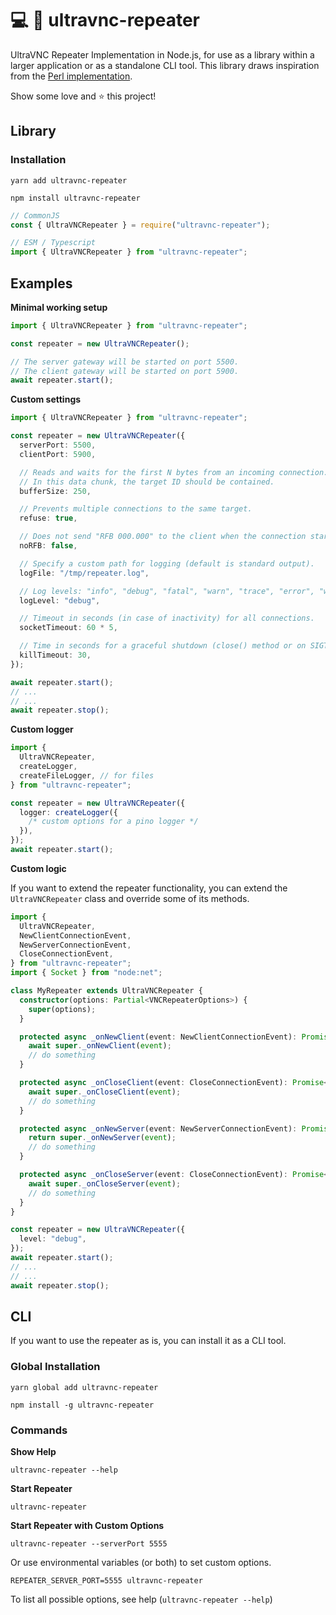 # 💻 🔄 ultravnc-repeater

UltraVNC Repeater Implementation in Node.js, for use as a library within a larger application or as a standalone CLI tool.
This library draws inspiration from the [Perl implementation](https://github.com/tomka/ultravnc-repeater/).

Show some love and ⭐️ this project!

## Library

### Installation

```shell
yarn add ultravnc-repeater
```

```shell
npm install ultravnc-repeater
```

```typescript
// CommonJS
const { UltraVNCRepeater } = require("ultravnc-repeater");

// ESM / Typescript
import { UltraVNCRepeater } from "ultravnc-repeater";
```

## Examples

**Minimal working setup**

```typescript
import { UltraVNCRepeater } from "ultravnc-repeater";

const repeater = new UltraVNCRepeater();

// The server gateway will be started on port 5500.
// The client gateway will be started on port 5900.
await repeater.start();
```

**Custom settings**

```typescript
import { UltraVNCRepeater } from "ultravnc-repeater";

const repeater = new UltraVNCRepeater({
  serverPort: 5500,
  clientPort: 5900,

  // Reads and waits for the first N bytes from an incoming connection.
  // In this data chunk, the target ID should be contained.
  bufferSize: 250,

  // Prevents multiple connections to the same target.
  refuse: true,

  // Does not send "RFB 000.000" to the client when the connection starts.
  noRFB: false,

  // Specify a custom path for logging (default is standard output).
  logFile: "/tmp/repeater.log",

  // Log levels: "info", "debug", "fatal", "warn", "trace", "error", "warn", "silent".
  logLevel: "debug",

  // Timeout in seconds (in case of inactivity) for all connections.
  socketTimeout: 60 * 5,

  // Time in seconds for a graceful shutdown (close() method or on SIGTERM/SIGINT signal).
  killTimeout: 30,
});

await repeater.start();
// ...
// ...
await repeater.stop();
```

**Custom logger**

```typescript
import {
  UltraVNCRepeater,
  createLogger,
  createFileLogger, // for files
} from "ultravnc-repeater";

const repeater = new UltraVNCRepeater({
  logger: createLogger({
    /* custom options for a pino logger */
  }),
});
await repeater.start();
```

**Custom logic**

If you want to extend the repeater functionality, you can extend the `UltraVNCRepeater` class and override some of its methods.

```typescript
import {
  UltraVNCRepeater,
  NewClientConnectionEvent,
  NewServerConnectionEvent,
  CloseConnectionEvent,
} from "ultravnc-repeater";
import { Socket } from "node:net";

class MyRepeater extends UltraVNCRepeater {
  constructor(options: Partial<VNCRepeaterOptions>) {
    super(options);
  }

  protected async _onNewClient(event: NewClientConnectionEvent): Promise<void> {
    await super._onNewClient(event);
    // do something
  }

  protected async _onCloseClient(event: CloseConnectionEvent): Promise<void> {
    await super._onCloseClient(event);
    // do something
  }

  protected async _onNewServer(event: NewServerConnectionEvent): Promise<void> {
    return super._onNewServer(event);
    // do something
  }

  protected async _onCloseServer(event: CloseConnectionEvent): Promise<void> {
    await super._onCloseServer(event);
    // do something
  }
}

const repeater = new UltraVNCRepeater({
  level: "debug",
});
await repeater.start();
// ...
// ...
await repeater.stop();
```

## CLI

If you want to use the repeater as is, you can install it as a CLI tool.

### Global Installation

```shell
yarn global add ultravnc-repeater
```

```shell
npm install -g ultravnc-repeater
```

### Commands

**Show Help**

```shell
ultravnc-repeater --help
```

**Start Repeater**

```shell
ultravnc-repeater
```

**Start Repeater with Custom Options**

```shell
ultravnc-repeater --serverPort 5555
```

Or use environmental variables (or both) to set custom options.

```shell
REPEATER_SERVER_PORT=5555 ultravnc-repeater
```

To list all possible options, see help (`ultravnc-repeater --help`)
